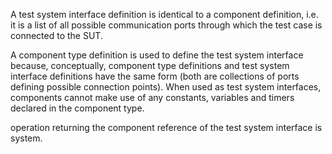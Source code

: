 A test system interface definition is identical to a component definition, i.e. it is a list of
all possible communication ports through which the test case is connected to the SUT.

A component type definition is used to define the test system interface because, conceptually, component type
definitions and test system interface definitions have the same form (both are collections of ports defining possible
connection points). When used as test system interfaces, components cannot make use of any constants, variables and
timers declared in the component type.


operation returning the component reference of the test system interface is system. 